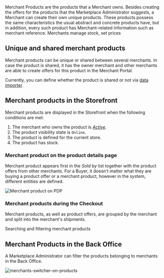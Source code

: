 Merchant Products are the products that a Merchant owns. Besides creating the offers for the products that the Marketplace Administrator suggests, a Merchant can create their own unique products. These products possess the same characteristics the usual abstract and concrete products have, but in addition, every such product has Merchant-related information such as merchant reference. Merchants manage stock, set prices 

## Unique and shared merchant products

Merchant products can be unique or shared between several merchants. In case the product is shared, it has the owner merchant and other merchants are able to create offers for this product in the Merchant Portal.

Currently, you can define whether the product is shared or not via [data importer](https://spryker-docs.herokuapp.com/docs/marketplace/dev/data-import/202106.0/file-details-merchant-product-csv.html). 

## Merchant products in the Storefront

Merchant products are displayed in the Storefront when the following conditions are met:

1. The merchant who owns the product is [*Active*](https://spryker-docs.herokuapp.com/docs/marketplace/user/back-office-user-guides/202106.0/marketplace/merchants/managing-merchants.html#activating-and-deactivating-merchants).
2. The product visibility state is `Online`.
3. The product is defined for the current store.
4. The product has stock.

### Merchant product on the product details page

Merchant product appears first in the *Sold by* list together with the product offers from other merchants. For a Buyer, it doesn't matter what they are buying a product offer or a merchant product, however in the system, different entities are defined.

![Merchant product on PDP](https://spryker.s3.eu-central-1.amazonaws.com/docs/Marketplace/user+guides/Features/Marketplace+product/merchant-product-on-pdp.png)



### Merchant products during the Checkout

Merchant products, as well as product offers, are grouped by the merchant and split into the merchant's shipments.

Searching and filtering merchant products 

## Merchant Products in the Back Office

A Marketplace Administrator can filter the products belonging to merchants in the Back Office.

![merchants-switcher-on-products](https://spryker.s3.eu-central-1.amazonaws.com/docs/User+Guides/Back+Office+User+Guides/Marketplace/products/products-reference-information/merchants-switcher-on-products.gif)